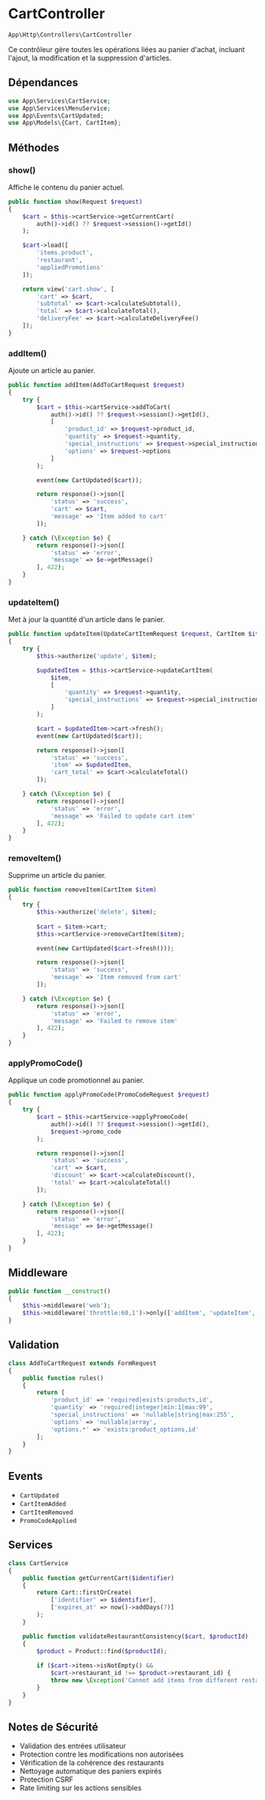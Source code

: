 # CartController

`App\Http\Controllers\CartController`

Ce contrôleur gère toutes les opérations liées au panier d'achat, incluant l'ajout, la modification et la suppression d'articles.

## Dépendances

```php
use App\Services\CartService;
use App\Services\MenuService;
use App\Events\CartUpdated;
use App\Models\{Cart, CartItem};
```

## Méthodes

### show()

Affiche le contenu du panier actuel.

```php
public function show(Request $request)
{
    $cart = $this->cartService->getCurrentCart(
        auth()->id() ?? $request->session()->getId()
    );

    $cart->load([
        'items.product',
        'restaurant',
        'appliedPromotions'
    ]);

    return view('cart.show', [
        'cart' => $cart,
        'subtotal' => $cart->calculateSubtotal(),
        'total' => $cart->calculateTotal(),
        'deliveryFee' => $cart->calculateDeliveryFee()
    ]);
}
```

### addItem()

Ajoute un article au panier.

```php
public function addItem(AddToCartRequest $request)
{
    try {
        $cart = $this->cartService->addToCart(
            auth()->id() ?? $request->session()->getId(),
            [
                'product_id' => $request->product_id,
                'quantity' => $request->quantity,
                'special_instructions' => $request->special_instructions,
                'options' => $request->options
            ]
        );

        event(new CartUpdated($cart));

        return response()->json([
            'status' => 'success',
            'cart' => $cart,
            'message' => 'Item added to cart'
        ]);

    } catch (\Exception $e) {
        return response()->json([
            'status' => 'error',
            'message' => $e->getMessage()
        ], 422);
    }
}
```

### updateItem()

Met à jour la quantité d'un article dans le panier.

```php
public function updateItem(UpdateCartItemRequest $request, CartItem $item)
{
    try {
        $this->authorize('update', $item);

        $updatedItem = $this->cartService->updateCartItem(
            $item,
            [
                'quantity' => $request->quantity,
                'special_instructions' => $request->special_instructions
            ]
        );

        $cart = $updatedItem->cart->fresh();
        event(new CartUpdated($cart));

        return response()->json([
            'status' => 'success',
            'item' => $updatedItem,
            'cart_total' => $cart->calculateTotal()
        ]);

    } catch (\Exception $e) {
        return response()->json([
            'status' => 'error',
            'message' => 'Failed to update cart item'
        ], 422);
    }
}
```

### removeItem()

Supprime un article du panier.

```php
public function removeItem(CartItem $item)
{
    try {
        $this->authorize('delete', $item);
        
        $cart = $item->cart;
        $this->cartService->removeCartItem($item);

        event(new CartUpdated($cart->fresh()));

        return response()->json([
            'status' => 'success',
            'message' => 'Item removed from cart'
        ]);

    } catch (\Exception $e) {
        return response()->json([
            'status' => 'error',
            'message' => 'Failed to remove item'
        ], 422);
    }
}
```

### applyPromoCode()

Applique un code promotionnel au panier.

```php
public function applyPromoCode(PromoCodeRequest $request)
{
    try {
        $cart = $this->cartService->applyPromoCode(
            auth()->id() ?? $request->session()->getId(),
            $request->promo_code
        );

        return response()->json([
            'status' => 'success',
            'cart' => $cart,
            'discount' => $cart->calculateDiscount(),
            'total' => $cart->calculateTotal()
        ]);

    } catch (\Exception $e) {
        return response()->json([
            'status' => 'error',
            'message' => $e->getMessage()
        ], 422);
    }
}
```

## Middleware

```php
public function __construct()
{
    $this->middleware('web');
    $this->middleware('throttle:60,1')->only(['addItem', 'updateItem', 'applyPromoCode']);
}
```

## Validation

```php
class AddToCartRequest extends FormRequest
{
    public function rules()
    {
        return [
            'product_id' => 'required|exists:products,id',
            'quantity' => 'required|integer|min:1|max:99',
            'special_instructions' => 'nullable|string|max:255',
            'options' => 'nullable|array',
            'options.*' => 'exists:product_options,id'
        ];
    }
}
```

## Events

- `CartUpdated`
- `CartItemAdded`
- `CartItemRemoved`
- `PromoCodeApplied`

## Services

```php
class CartService
{
    public function getCurrentCart($identifier)
    {
        return Cart::firstOrCreate(
            ['identifier' => $identifier],
            ['expires_at' => now()->addDays(7)]
        );
    }

    public function validateRestaurantConsistency($cart, $productId)
    {
        $product = Product::find($productId);
        
        if ($cart->items->isNotEmpty() && 
            $cart->restaurant_id !== $product->restaurant_id) {
            throw new \Exception('Cannot add items from different restaurants');
        }
    }
}
```

## Notes de Sécurité

- Validation des entrées utilisateur
- Protection contre les modifications non autorisées
- Vérification de la cohérence des restaurants
- Nettoyage automatique des paniers expirés
- Protection CSRF
- Rate limiting sur les actions sensibles 

